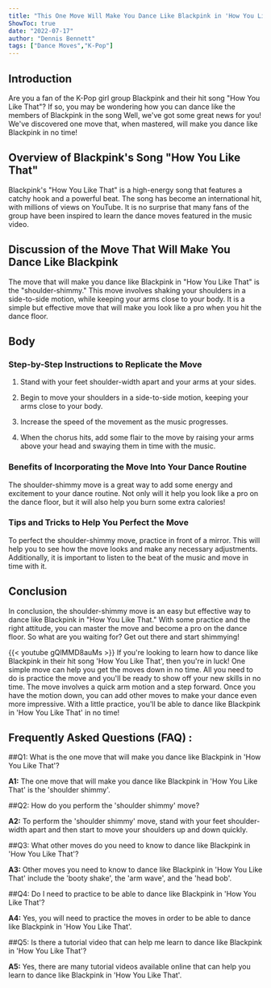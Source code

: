 ```yaml
---
title: "This One Move Will Make You Dance Like Blackpink in 'How You Like That'!"
ShowToc: true 
date: "2022-07-17"
author: "Dennis Bennett" 
tags: ["Dance Moves","K-Pop"]
---
```

## Introduction

Are you a fan of the K-Pop girl group Blackpink and their hit song "How You Like That"? If so, you may be wondering how you can dance like the members of Blackpink in the song Well, we've got some great news for you! We've discovered one move that, when mastered, will make you dance like Blackpink in no time!

## Overview of Blackpink's Song "How You Like That"

Blackpink's "How You Like That" is a high-energy song that features a catchy hook and a powerful beat. The song has become an international hit, with millions of views on YouTube. It is no surprise that many fans of the group have been inspired to learn the dance moves featured in the music video.

## Discussion of the Move That Will Make You Dance Like Blackpink

The move that will make you dance like Blackpink in "How You Like That" is the "shoulder-shimmy." This move involves shaking your shoulders in a side-to-side motion, while keeping your arms close to your body. It is a simple but effective move that will make you look like a pro when you hit the dance floor.

## Body

### Step-by-Step Instructions to Replicate the Move

1. Stand with your feet shoulder-width apart and your arms at your sides.

2. Begin to move your shoulders in a side-to-side motion, keeping your arms close to your body.

3. Increase the speed of the movement as the music progresses.

4. When the chorus hits, add some flair to the move by raising your arms above your head and swaying them in time with the music.

### Benefits of Incorporating the Move Into Your Dance Routine

The shoulder-shimmy move is a great way to add some energy and excitement to your dance routine. Not only will it help you look like a pro on the dance floor, but it will also help you burn some extra calories!

### Tips and Tricks to Help You Perfect the Move

To perfect the shoulder-shimmy move, practice in front of a mirror. This will help you to see how the move looks and make any necessary adjustments. Additionally, it is important to listen to the beat of the music and move in time with it.

## Conclusion

In conclusion, the shoulder-shimmy move is an easy but effective way to dance like Blackpink in "How You Like That." With some practice and the right attitude, you can master the move and become a pro on the dance floor. So what are you waiting for? Get out there and start shimmying!

{{< youtube gQlMMD8auMs >}} 
If you're looking to learn how to dance like Blackpink in their hit song 'How You Like That', then you're in luck! One simple move can help you get the moves down in no time. All you need to do is practice the move and you'll be ready to show off your new skills in no time. The move involves a quick arm motion and a step forward. Once you have the motion down, you can add other moves to make your dance even more impressive. With a little practice, you'll be able to dance like Blackpink in 'How You Like That' in no time!

## Frequently Asked Questions (FAQ) :
##Q1: What is the one move that will make you dance like Blackpink in 'How You Like That'?

**A1:** The one move that will make you dance like Blackpink in 'How You Like That' is the 'shoulder shimmy'.

##Q2: How do you perform the 'shoulder shimmy' move?

**A2:** To perform the 'shoulder shimmy' move, stand with your feet shoulder-width apart and then start to move your shoulders up and down quickly.

##Q3: What other moves do you need to know to dance like Blackpink in 'How You Like That'?

**A3:** Other moves you need to know to dance like Blackpink in 'How You Like That' include the 'booty shake', the 'arm wave', and the 'head bob'.

##Q4: Do I need to practice to be able to dance like Blackpink in 'How You Like That'?

**A4:** Yes, you will need to practice the moves in order to be able to dance like Blackpink in 'How You Like That'.

##Q5: Is there a tutorial video that can help me learn to dance like Blackpink in 'How You Like That'?

**A5:** Yes, there are many tutorial videos available online that can help you learn to dance like Blackpink in 'How You Like That'.



